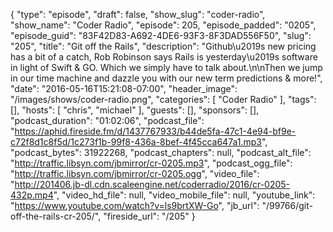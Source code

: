 {
  "type": "episode",
  "draft": false,
  "show_slug": "coder-radio",
  "show_name": "Coder Radio",
  "episode": 205,
  "episode_padded": "0205",
  "episode_guid": "83F42D83-A692-4DE6-93F3-8F3DAD556F50",
  "slug": "205",
  "title": "Git off the Rails",
  "description": "Github\u2019s new pricing has a bit of a catch, Rob Robinson says Rails is yesterday\u2019s software in light of Swift & GO. Which we simply have to talk about.\n\nThen we jump in our time machine and dazzle you with our new term predictions & more!",
  "date": "2016-05-16T15:21:08-07:00",
  "header_image": "/images/shows/coder-radio.png",
  "categories": [
    "Coder Radio"
  ],
  "tags": [],
  "hosts": [
    "chris",
    "michael"
  ],
  "guests": [],
  "sponsors": [],
  "podcast_duration": "01:02:06",
  "podcast_file": "https://aphid.fireside.fm/d/1437767933/b44de5fa-47c1-4e94-bf9e-c72f8d1c8f5d/1c273f1b-99f8-436a-8bef-4f45cca647a1.mp3",
  "podcast_bytes": 31922268,
  "podcast_chapters": null,
  "podcast_alt_file": "http://traffic.libsyn.com/jbmirror/cr-0205.mp3",
  "podcast_ogg_file": "http://traffic.libsyn.com/jbmirror/cr-0205.ogg",
  "video_file": "http://201406.jb-dl.cdn.scaleengine.net/coderradio/2016/cr-0205-432p.mp4",
  "video_hd_file": null,
  "video_mobile_file": null,
  "youtube_link": "https://www.youtube.com/watch?v=ls9brtXW-Go",
  "jb_url": "/99766/git-off-the-rails-cr-205/",
  "fireside_url": "/205"
}


